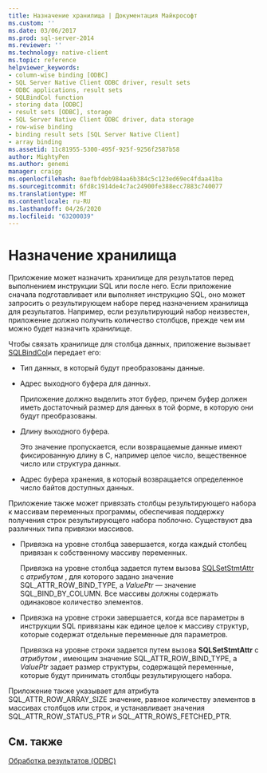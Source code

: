 ```yaml
---
title: Назначение хранилища | Документация Майкрософт
ms.custom: ''
ms.date: 03/06/2017
ms.prod: sql-server-2014
ms.reviewer: ''
ms.technology: native-client
ms.topic: reference
helpviewer_keywords:
- column-wise binding [ODBC]
- SQL Server Native Client ODBC driver, result sets
- ODBC applications, result sets
- SQLBindCol function
- storing data [ODBC]
- result sets [ODBC], storage
- SQL Server Native Client ODBC driver, data storage
- row-wise binding
- binding result sets [SQL Server Native Client]
- array binding
ms.assetid: 11c81955-5300-495f-925f-9256f2587b58
author: MightyPen
ms.author: genemi
manager: craigg
ms.openlocfilehash: 0aefbfdeb984aa6b384c5c123ed69ec4fdaa41ba
ms.sourcegitcommit: 6fd8c1914de4c7ac24900fe388ecc7883c740077
ms.translationtype: MT
ms.contentlocale: ru-RU
ms.lasthandoff: 04/26/2020
ms.locfileid: "63200039"
---
```

# <a name="assigning-storage"></a>Назначение хранилища
  Приложение может назначить хранилище для результатов перед выполнением инструкции SQL или после него. Если приложение сначала подготавливает или выполняет инструкцию SQL, оно может запросить о результирующем наборе перед назначением хранилища для результатов. Например, если результирующий набор неизвестен, приложение должно получить количество столбцов, прежде чем им можно будет назначить хранилище.  
  
 Чтобы связать хранилище для столбца данных, приложение вызывает [SQLBindCol](../native-client-odbc-api/sqlbindcol.md)и передает его:  
  
-   Тип данных, в который будут преобразованы данные.  
  
-   Адрес выходного буфера для данных.  
  
     Приложение должно выделить этот буфер, причем буфер должен иметь достаточный размер для данных в той форме, в которую они будут преобразованы.  
  
-   Длину выходного буфера.  
  
     Это значение пропускается, если возвращаемые данные имеют фиксированную длину в C, например целое число, вещественное число или структура данных.  
  
-   Адрес буфера хранения, в который возвращается определенное число байтов доступных данных.  
  
 Приложение также может привязать столбцы результирующего набора к массивам переменных программы, обеспечивая поддержку получения строк результирующего набора поблочно. Существуют два различных типа привязки массивов.  
  
-   Привязка на уровне столбца завершается, когда каждый столбец привязан к собственному массиву переменных.  
  
     Привязка на уровне столбца задается путем вызова [SQLSetStmtAttr](../native-client-odbc-api/sqlsetstmtattr.md) с *атрибутом* , для которого задано значение SQL_ATTR_ROW_BIND_TYPE, а *ValuePtr* — значение SQL_BIND_BY_COLUMN. Все массивы должны содержать одинаковое количество элементов.  
  
-   Привязка на уровне строки завершается, когда все параметры в инструкции SQL привязаны как единое целое к массиву структур, которые содержат отдельные переменные для параметров.  
  
     Привязка на уровне строки задается путем вызова **SQLSetStmtAttr** с *атрибутом* , имеющим значение SQL_ATTR_ROW_BIND_TYPE, а *ValuePtr* задает размер структуры, содержащей переменные, которые будут принимать столбцы результирующего набора.  
  
 Приложение также указывает для атрибута SQL_ATTR_ROW_ARRAY_SIZE значение, равное количеству элементов в массивах столбцов или строк, и устанавливает значения SQL_ATTR_ROW_STATUS_PTR и SQL_ATTR_ROWS_FETCHED_PTR.  
  
## <a name="see-also"></a>См. также  
 [Обработка результатов &#40;ODBC&#41;](processing-results-odbc.md)  
  
  
